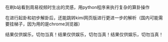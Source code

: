 在刷b站看到周易视频时生出的灵感，用python程序来执行复杂的算卦操作

在进行起卦和初步解卦后，还能跳转kimi网页版进行更进一步的解析（国内可能需要挂梯子，因为用的是chrome浏览器）

结果仅供娱乐，切勿当真！结果仅供娱乐，切勿当真！结果仅供娱乐，切勿当真！
